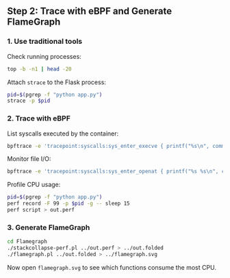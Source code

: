## Step 2: Trace with eBPF and Generate FlameGraph

### 1. Use traditional tools
Check running processes:

```bash
top -b -n1 | head -20
```

Attach `strace` to the Flask process:

```bash
pid=$(pgrep -f "python app.py")
strace -p $pid
```

### 2. Trace with eBPF
List syscalls executed by the container:

```bash
bpftrace -e 'tracepoint:syscalls:sys_enter_execve { printf("%s\n", comm); }'
```

Monitor file I/O:

```bash
bpftrace -e 'tracepoint:syscalls:sys_enter_openat { printf("%s %s\n", comm, str(args->filename)); }'
```

Profile CPU usage:

```bash
pid=$(pgrep -f "python app.py")
perf record -F 99 -p $pid -g -- sleep 15
perf script > out.perf
```

### 3. Generate FlameGraph
```bash
cd Flamegraph
./stackcollapse-perf.pl ../out.perf > ../out.folded
./flamegraph.pl ../out.folded > ../flamegraph.svg
```

Now open `flamegraph.svg` to see which functions consume the most CPU.
